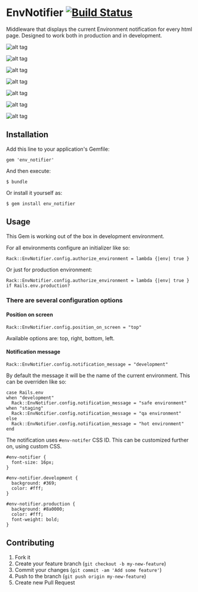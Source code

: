 # EnvNotifier [![Build Status](https://secure.travis-ci.org/ducknorris/env_notifier.png)](http://travis-ci.org/ducknorris/env_notifier)

Middleware that displays the current Environment notification for every html page. Designed to work both in production and in development.

![alt tag](https://raw.github.com/ducknorris/env_notifier/master/assets/preview1.png)

![alt tag](https://raw.github.com/ducknorris/env_notifier/master/assets/preview2.png)

![alt tag](https://raw.github.com/ducknorris/env_notifier/master/assets/preview3.png)

![alt tag](https://raw.github.com/ducknorris/env_notifier/master/assets/preview4.png)

![alt tag](https://raw.github.com/ducknorris/env_notifier/master/assets/preview5.png)

![alt tag](https://raw.github.com/ducknorris/env_notifier/master/assets/preview6.png)

![alt tag](https://raw.github.com/ducknorris/env_notifier/master/assets/preview7.png)

## Installation

Add this line to your application's Gemfile:

    gem 'env_notifier'

And then execute:

    $ bundle

Or install it yourself as:

    $ gem install env_notifier

## Usage

This Gem is working out of the box in development environment.

For all environments configure an initializer like so:

    Rack::EnvNotifier.config.authorize_environment = lambda {|env| true }

Or just for production environment:

    Rack::EnvNotifier.config.authorize_environment = lambda {|env| true } if Rails.env.production?

### There are several configuration options

#### Position on screen

    Rack::EnvNotifier.config.position_on_screen = "top"

Available options are: top, right, bottom, left.

#### Notification message

    Rack::EnvNotifier.config.notification_message = "development"

By default the message it will be the name of the current environment. This can be overriden like so:

    case Rails.env
    when "development"
      Rack::EnvNotifier.config.notification_message = "safe environment"
    when "staging"
      Rack::EnvNotifier.config.notification_message = "qa environment"
    else
      Rack::EnvNotifier.config.notification_message = "hot environment"
    end

The notification uses ``#env-notifer`` CSS ID. This can be customized further on, using custom CSS.

    #env-notifier {
      font-size: 16px;
    }

    #env-notifier.development {
      background: #369;
      color: #fff;
    }

    #env-notifier.production {
      background: #8a0000;
      color: #fff;
      font-weight: bold;
    }

## Contributing

1. Fork it
2. Create your feature branch (`git checkout -b my-new-feature`)
3. Commit your changes (`git commit -am 'Add some feature'`)
4. Push to the branch (`git push origin my-new-feature`)
5. Create new Pull Request
